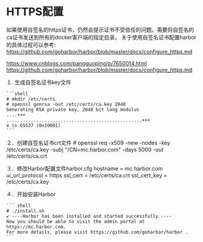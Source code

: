# HTTPS配置

如果使用自签名的https证书，仍然会提示证书不受信任的问题。需要将自签名的ca证书发送到所有的docker客户端的指定目录。
关于使用自签名证书配置harbor的具体过程可以参考: https://github.com/goharbor/harbor/blob/master/docs/configure_https.md

https://www.cnblogs.com/pangguoping/p/7650014.html
https://github.com/goharbor/harbor/blob/master/docs/configure_https.md

１. 生成自签名证书key文件

    ```shell
    # mkdir /etc/certs
    # openssl genrsa -out /etc/certs/ca.key 2048 
    Generating RSA private key, 2048 bit long modulus
    ....+++
    ..................................................+++
    e is 65537 (0x10001)
    ```

２．创建自签名证书crt文件
    # openssl req -x509 -new -nodes -key /etc/certs/ca.key -subj "/CN=mc.harbor.com" -days 5000 -out /etc/certs/ca.crt

３．修改Harbor配置文件harbor.cfg
    hostname = mc.harbor.com
    ui_url_protocol = https
    ssl_cert = /etc/certs/ca.crt
    ssl_cert_key = /etc/certs/ca.key

４．开始安装Harbor

    ``` shell
    # ./install.sh
    ✔ ----Harbor has been installed and started successfully.----
    Now you should be able to visit the admin portal at https://mc.harbor.com. 
    For more details, please visit https://github.com/goharbor/harbor .
    ```